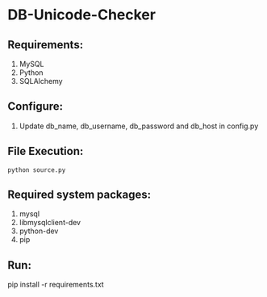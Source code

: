 # DB-Unicode-Checker

## Requirements:
1. MySQL
2. Python
3. SQLAlchemy

## Configure:
1. Update db_name, db_username, db_password and db_host in config.py

## File Execution: 
```python source.py```

## Required system packages:
1. mysql
2. libmysqlclient-dev
3. python-dev
4. pip

## Run:
pip install -r requirements.txt
